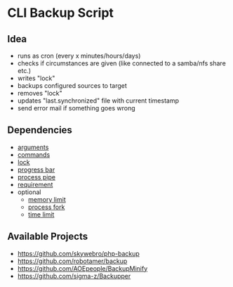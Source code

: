 # CLI Backup Script

## Idea

* runs as cron (every x minutes/hours/days)
* checks if circumstances are given (like connected to a samba/nfs share etc.)
* writes "lock"
* backups configured sources to target
* removes "lock"
* updates "last.synchronized" file with current timestamp
* send error mail if something goes wrong

## Dependencies

* [arguments](https://github.com/bazzline/php_component_cli_arguments)
* [commands](https://github.com/bazzline/php_component_command_collection)
* [lock](https://github.com/stevleibelt/php_component_lock)
* [progress bar](https://github.com/bazzline/php_component_cli_progress_bar)
* [process pipe](https://github.com/bazzline/php_component_process_pipe)
* [requirement](https://github.com/bazzline/php_component_requirement)
* optional
    * [memory limit](https://github.com/bazzline/php_component_memory_limit_manager)
    * [process fork](https://github.com/bazzline/php_component_process_fork_manager)
    * [time limit](https://github.com/bazzline/php_component_time_limit_manager)

## Available Projects

* https://github.com/skywebro/php-backup
* https://github.com/robotamer/backup
* https://github.com/AOEpeople/BackupMinify
* https://github.com/sigma-z/Backupper
